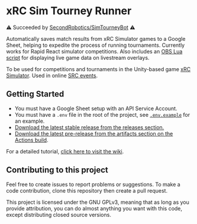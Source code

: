 # xRC Sim Tourney Runner

⚠️ Succeeded by [SecondRobotics/SimTourneyBot](https://github.com/SecondRobotics/SimTourneyBot) ⚠️

Automatically saves match results from xRC Simulator games to a Google Sheet, helping to expedite the process of running tournaments. Currently works for Rapid React simulator competitions. Also includes an [OBS Lua script](https://github.com/NicholasBottone/xRCSim-Tourney-Runner/blob/main/SimSync.lua) for displaying live game data on livestream overlays.

To be used for competitions and tournaments in the Unity-based game [xRC Simulator](http://xrcsimulator.org/). Used in online [SRC events](https://secondrobotics.org).

## Getting Started

- You must have a Google Sheet setup with an API Service Account.
- You must have a `.env` file in the root of the project, see [`.env.example`](./.env.example) for an example.
- [Download the latest stable release from the releases section.](https://github.com/NicholasBottone/xRCSim-Tourney-Runner/releases/latest)
- [Download the latest pre-release from the artifacts section on the Actions build](https://github.com/NicholasBottone/xRCSim-Tourney-Runner/actions/workflows/pkg.yml?query=is%3Asuccess).

For a detailed tutorial, [click here to visit the wiki](https://github.com/NicholasBottone/xRCSim-Tourney-Runner/wiki).

## Contributing to this project

Feel free to create issues to report problems or suggestions. To make a code contribution, clone this repository then create a pull request.

This project is licensed under the GNU GPLv3, meaning that as long as you provide attribution, you can do almost anything you want with this code, except distributing closed source versions.
